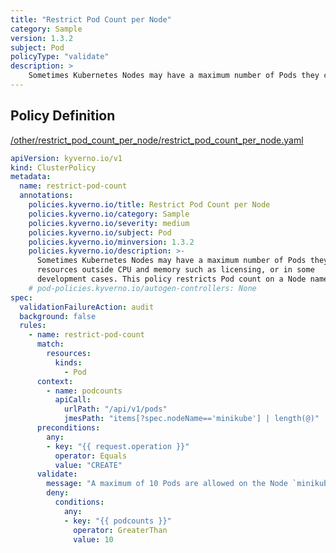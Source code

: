 ```yaml
---
title: "Restrict Pod Count per Node"
category: Sample
version: 1.3.2
subject: Pod
policyType: "validate"
description: >
    Sometimes Kubernetes Nodes may have a maximum number of Pods they can accommodate due to resources outside CPU and memory such as licensing, or in some development cases. This policy restricts Pod count on a Node named `minikube` to be no more than 10.
---
```


## Policy Definition
<a href="https://github.com/JimBugwadia/kyverno-policies/raw/fix_annotations//other/restrict_pod_count_per_node/restrict_pod_count_per_node.yaml" target="-blank">/other/restrict_pod_count_per_node/restrict_pod_count_per_node.yaml</a>

```yaml
apiVersion: kyverno.io/v1
kind: ClusterPolicy
metadata:
  name: restrict-pod-count
  annotations:
    policies.kyverno.io/title: Restrict Pod Count per Node
    policies.kyverno.io/category: Sample
    policies.kyverno.io/severity: medium
    policies.kyverno.io/subject: Pod
    policies.kyverno.io/minversion: 1.3.2
    policies.kyverno.io/description: >-
      Sometimes Kubernetes Nodes may have a maximum number of Pods they can accommodate due to
      resources outside CPU and memory such as licensing, or in some
      development cases. This policy restricts Pod count on a Node named `minikube` to be no more than 10.
    # pod-policies.kyverno.io/autogen-controllers: None
spec:
  validationFailureAction: audit
  background: false
  rules:
    - name: restrict-pod-count
      match:
        resources:
          kinds:
            - Pod
      context:
        - name: podcounts
          apiCall:
            urlPath: "/api/v1/pods"
            jmesPath: "items[?spec.nodeName=='minikube'] | length(@)"
      preconditions:
        any:
        - key: "{{ request.operation }}"
          operator: Equals
          value: "CREATE"
      validate:
        message: "A maximum of 10 Pods are allowed on the Node `minikube`"
        deny:
          conditions:
            any:
            - key: "{{ podcounts }}"
              operator: GreaterThan
              value: 10
```
